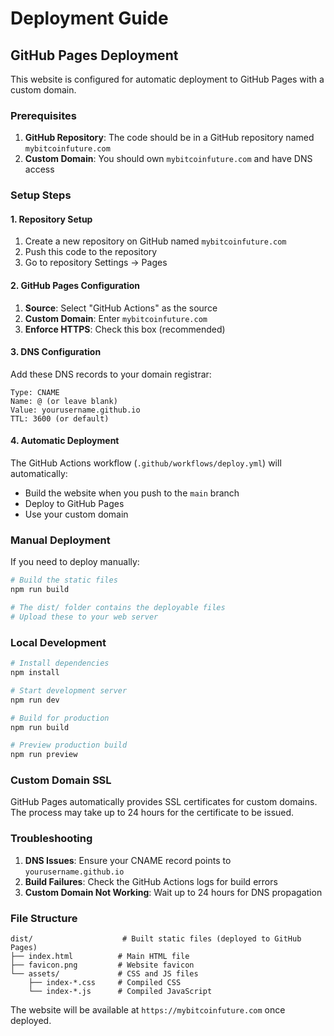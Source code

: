 # Deployment Guide

## GitHub Pages Deployment

This website is configured for automatic deployment to GitHub Pages with a custom domain.

### Prerequisites

1. **GitHub Repository**: The code should be in a GitHub repository named `mybitcoinfuture.com`
2. **Custom Domain**: You should own `mybitcoinfuture.com` and have DNS access

### Setup Steps

#### 1. Repository Setup

1. Create a new repository on GitHub named `mybitcoinfuture.com`
2. Push this code to the repository
3. Go to repository Settings → Pages

#### 2. GitHub Pages Configuration

1. **Source**: Select "GitHub Actions" as the source
2. **Custom Domain**: Enter `mybitcoinfuture.com`
3. **Enforce HTTPS**: Check this box (recommended)

#### 3. DNS Configuration

Add these DNS records to your domain registrar:

```
Type: CNAME
Name: @ (or leave blank)
Value: yourusername.github.io
TTL: 3600 (or default)
```

#### 4. Automatic Deployment

The GitHub Actions workflow (`.github/workflows/deploy.yml`) will automatically:
- Build the website when you push to the `main` branch
- Deploy to GitHub Pages
- Use your custom domain

### Manual Deployment

If you need to deploy manually:

```bash
# Build the static files
npm run build

# The dist/ folder contains the deployable files
# Upload these to your web server
```

### Local Development

```bash
# Install dependencies
npm install

# Start development server
npm run dev

# Build for production
npm run build

# Preview production build
npm run preview
```

### Custom Domain SSL

GitHub Pages automatically provides SSL certificates for custom domains. The process may take up to 24 hours for the certificate to be issued.

### Troubleshooting

1. **DNS Issues**: Ensure your CNAME record points to `yourusername.github.io`
2. **Build Failures**: Check the GitHub Actions logs for build errors
3. **Custom Domain Not Working**: Wait up to 24 hours for DNS propagation

### File Structure

```
dist/                    # Built static files (deployed to GitHub Pages)
├── index.html          # Main HTML file
├── favicon.png         # Website favicon
└── assets/             # CSS and JS files
    ├── index-*.css     # Compiled CSS
    └── index-*.js      # Compiled JavaScript
```

The website will be available at `https://mybitcoinfuture.com` once deployed.
